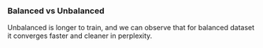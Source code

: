 
### Balanced vs Unbalanced

Unbalanced is longer to train, and we can observe that for balanced dataset it converges faster and cleaner in perplexity.
